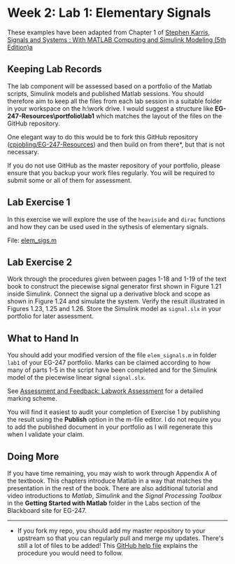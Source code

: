 # Week 2: Lab 1: Elementary Signals

These examples have been adapted from Chapter 1 of 
[Stephen Karris, Signals and Systems : With MATLAB
Computing and Simulink Modeling (5th Edition)a](http://site.ebrary.com/lib/swansea/docDetail.action?docID=10547416)

## Keeping Lab Records

The lab component will be assessed based on a portfolio of the Matlab scripts, Simulink models and published Matlab sessions. You should therefore aim to keep all the files from each lab session in a suitable folder in your workspace on the h:\work drive. I would suggest a structure like **EG-247-Resources\portfolio\lab1** which matches the layout of the files on the GitHub repository.

One elegant way to do this would be to fork this GitHub repository ([cpjobling/EG-247-Resources](https://github.com/cpjobling/EG-247-Resources)) and then build on from there*, but that is not necessary. 

If you do not use GitHub as the master repository of your portfolio, please ensure that you backup your work files regularly. You will be required to submit some or all of them for assessment.

## Lab Exercise 1

In this exercise we will explore the use of the ``heaviside`` and ``dirac`` functions and how they can be used used in the sythesis of elementary signals.

File: [elem_sigs.m](https://github.com/cpjobling/EG-247-Resources/blob/master/portfolio/lab1/elem_sigs.m)

## Lab Exercise 2

Work through the procedures given between pages 1-18 and 1-19 of the text book to construct the piecewise signal generator first shown in Figure 1.21 inside Simulink. Connect the signal up a derivative block and scope as shown in Figure 1.24 and simulate the system. Verify the result illustrated in Figures 1.23, 1.25 and 1.26. Store the Simulink model as ``signal.slx`` in your portfolio for later assessment.

## What to Hand In

You should add your modified version of the file ``elem_signals.m`` in folder ``lab1`` of your EG-247 portfolio. Marks can be claimed according to how many of parts 1-5 in the script have been completed and for the Simulink model of the piecewise linear signal ``signal.slx``.

See [Assessment and Feedback: Labwork Assessment](https://docs.google.com/spreadsheet/ccc?key=0AljOJ7w63DbTdERaUkhYako2V3VEemdabnd6angxSEE&usp=sharing#gid=0) for a detailed marking scheme.

You will find it easiest to audit your completion of Exercise 1 by publishing the result using the **Publish** option in the m-file editor. I do not require you to add the published document in your portfolio as I will regenerate this when I validate your claim.


## Doing More

If you have time remaining, you may wish to work through Appendix A of the textbook. This chapters introduce Matlab in a way that matches the presentation in the rest of the book. There are also additional tutorial and video introductions to *Matlab*, *Simulink* and the *Signal Processing Toolbox* in the **Getting Started with Matlab** folder in the Labs section of the Blackboard site for EG-247.

----

* If you fork my repo, you should add my master repository to your upstream so that you can regularly pull and merge my updates. There's still a lot of files to be added! This [GitHub help file](https://help.github.com/articles/fork-a-repo) explains the procedure you would need to follow.


